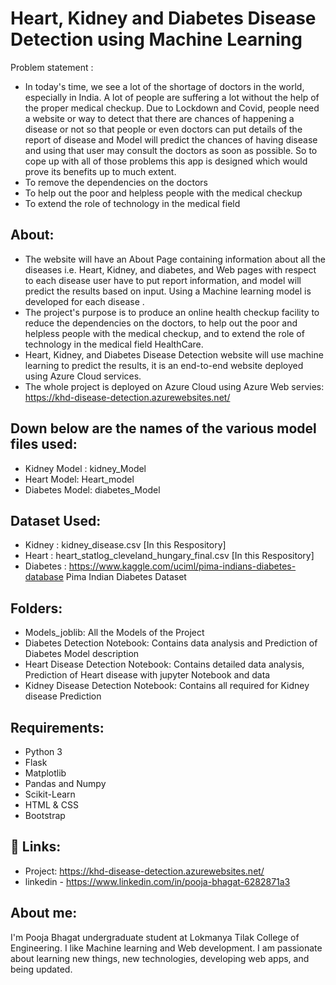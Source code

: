 
# Heart, Kidney and Diabetes Disease Detection using Machine Learning

Problem statement : 
- In today's time, we see a lot of the shortage of doctors in the world, especially in India. A lot of people are suffering a lot without the help of the proper medical checkup. Due to Lockdown and Covid, people need a website or way to detect that there are chances of happening a disease or not so that people or even doctors can put details of the report of disease and Model will predict the chances of having disease and using that user may consult the doctors as soon as possible. So to cope up with all of those problems this app is designed which would prove its benefits up to much extent.
- To remove the dependencies on the doctors 
- To help out the poor and helpless people with the medical checkup 
- To extend the role of technology in the medical field


## About:
- The website will have an About Page containing information about all the diseases i.e. Heart, Kidney, and diabetes, and Web pages with respect to each disease user have to put report information, and model will predict the results based on input. Using a Machine learning model is developed for each disease . 
- The project's purpose is to produce an online health checkup facility to reduce the dependencies on the doctors, to help out the poor and helpless people with the medical checkup, and to extend the role of technology in the medical field HealthCare. 
- Heart, Kidney, and Diabetes Disease Detection website will use machine learning to predict the results, it is an end-to-end website deployed using Azure Cloud services.
- The whole project is deployed on Azure Cloud using Azure Web servies: https://khd-disease-detection.azurewebsites.net/

## Down below are the names of the various model files used:
- Kidney Model : kidney_Model
- Heart Model: Heart_model
- Diabetes Model: diabetes_Model

## Dataset Used:
- Kidney : kidney_disease.csv [In this Respository]
- Heart : heart_statlog_cleveland_hungary_final.csv [In this Respository]
- Diabetes : https://www.kaggle.com/uciml/pima-indians-diabetes-database Pima Indian Diabetes Dataset

## Folders:
- Models_joblib: All the Models of the Project
- Diabetes Detection Notebook: Contains data analysis and Prediction of Diabetes Model description
- Heart Disease Detection Notebook: Contains detailed data analysis, Prediction of Heart disease with jupyter Notebook and data
- Kidney Disease Detection Notebook: Contains all required for Kidney disease Prediction

## Requirements:
- Python 3
- Flask
- Matplotlib
- Pandas and Numpy
- Scikit-Learn
- HTML & CSS
- Bootstrap

## 🔗 Links:
- Project: https://khd-disease-detection.azurewebsites.net/
- linkedin - https://www.linkedin.com/in/pooja-bhagat-6282871a3

## About me:
I'm Pooja Bhagat undergraduate student at Lokmanya Tilak College of Engineering. I like Machine learning and Web development. I am passionate about learning new things, new technologies, developing web apps, and being updated.
